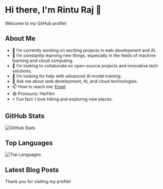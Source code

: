 # Hi there, I'm Rintu Raj 👋

Welcome to my GitHub profile!

## About Me

- 🔭 I’m currently working on exciting projects in web development and AI.
- 🌱 I’m constantly learning new things, especially in the fields of machine learning and cloud computing.
- 👯 I’m looking to collaborate on open-source projects and innovative tech solutions.
- 🤔 I’m looking for help with advanced AI model training.
- 💬 Ask me about web development, AI, and cloud technologies.
- 📫 How to reach me: [Email](mailto:rinturajc@example.com)
- 😄 Pronouns: He/Him
- ⚡ Fun fact: I love hiking and exploring new places.

## GitHub Stats

![GitHub Stats](https://github-readme-stats.vercel.app/api?username=rinturaj&show_icons=true&theme=radical)

## Top Languages

![Top Languages](https://github-readme-stats.vercel.app/api/top-langs/?username=rinturaj&layout=compact&theme=radical)


## Latest Blog Posts

<!-- BLOG-POST-LIST:START -->
<!-- BLOG-POST-LIST:END -->


Thank you for visiting my profile!
